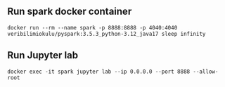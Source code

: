 ## Run spark docker container
```commandline
docker run --rm --name spark -p 8888:8888 -p 4040:4040 veribilimiokulu/pyspark:3.5.3_python-3.12_java17 sleep infinity
```

## Run Jupyter lab
```commandline
docker exec -it spark jupyter lab --ip 0.0.0.0 --port 8888 --allow-root
```

### 